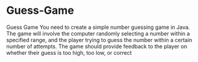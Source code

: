 # Guess-Game
 Guess Game You need to create a simple number guessing game in Java. The game will involve the computer randomly selecting a number within a specified range, and the player trying to guess the number within a certain number of attempts. The game should provide feedback to the player on whether their guess is too high, too low, or correct
